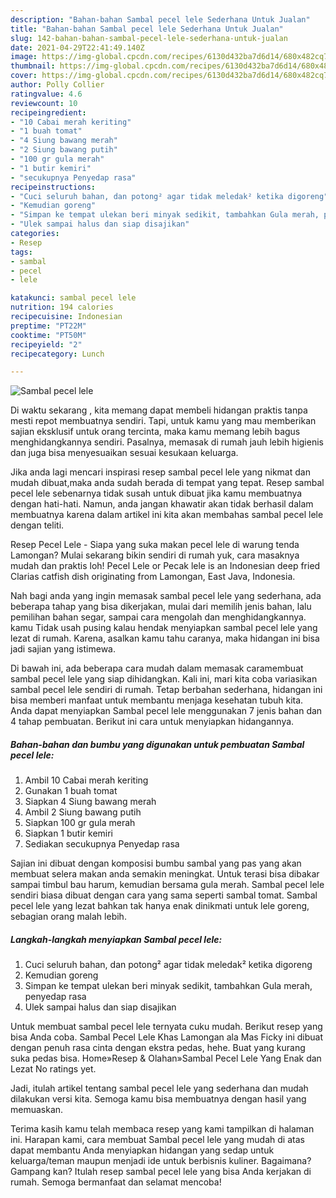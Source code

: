 ```yaml
---
description: "Bahan-bahan Sambal pecel lele Sederhana Untuk Jualan"
title: "Bahan-bahan Sambal pecel lele Sederhana Untuk Jualan"
slug: 142-bahan-bahan-sambal-pecel-lele-sederhana-untuk-jualan
date: 2021-04-29T22:41:49.140Z
image: https://img-global.cpcdn.com/recipes/6130d432ba7d6d14/680x482cq70/sambal-pecel-lele-foto-resep-utama.jpg
thumbnail: https://img-global.cpcdn.com/recipes/6130d432ba7d6d14/680x482cq70/sambal-pecel-lele-foto-resep-utama.jpg
cover: https://img-global.cpcdn.com/recipes/6130d432ba7d6d14/680x482cq70/sambal-pecel-lele-foto-resep-utama.jpg
author: Polly Collier
ratingvalue: 4.6
reviewcount: 10
recipeingredient:
- "10 Cabai merah keriting"
- "1 buah tomat"
- "4 Siung bawang merah"
- "2 Siung bawang putih"
- "100 gr gula merah"
- "1 butir kemiri"
- "secukupnya Penyedap rasa"
recipeinstructions:
- "Cuci seluruh bahan, dan potong² agar tidak meledak² ketika digoreng"
- "Kemudian goreng"
- "Simpan ke tempat ulekan beri minyak sedikit, tambahkan Gula merah, penyedap rasa"
- "Ulek sampai halus dan siap disajikan"
categories:
- Resep
tags:
- sambal
- pecel
- lele

katakunci: sambal pecel lele 
nutrition: 194 calories
recipecuisine: Indonesian
preptime: "PT22M"
cooktime: "PT50M"
recipeyield: "2"
recipecategory: Lunch

---
```



![Sambal pecel lele](https://img-global.cpcdn.com/recipes/6130d432ba7d6d14/680x482cq70/sambal-pecel-lele-foto-resep-utama.jpg)

Di waktu  sekarang , kita memang dapat membeli hidangan praktis tanpa mesti repot membuatnya sendiri. Tapi, untuk kamu yang mau memberikan sajian eksklusif untuk orang tercinta, maka kamu memang lebih bagus menghidangkannya sendiri. Pasalnya, memasak di rumah jauh lebih higienis dan juga bisa menyesuaikan sesuai kesukaan keluarga.

Jika anda lagi mencari inspirasi resep sambal pecel lele yang nikmat dan mudah dibuat,maka anda sudah berada di tempat yang tepat. Resep sambal pecel lele  sebenarnya tidak susah untuk dibuat jika kamu membuatnya dengan hati-hati. Namun, anda jangan khawatir akan tidak berhasil dalam membuatnya 
karena dalam artikel ini kita akan membahas sambal pecel lele dengan teliti.  

Resep Pecel Lele - Siapa yang suka makan pecel lele di warung tenda Lamongan? Mulai sekarang bikin sendiri di rumah yuk, cara masaknya mudah dan praktis loh! Pecel Lele or Pecak lele is an Indonesian deep fried Clarias catfish dish originating from Lamongan, East Java, Indonesia.

Nah bagi anda yang ingin memasak sambal pecel lele yang sederhana, ada beberapa tahap yang bisa dikerjakan, mulai dari memilih jenis bahan, lalu pemilihan bahan segar, sampai cara mengolah dan menghidangkannya. kamu Tidak usah pusing kalau hendak menyiapkan sambal pecel lele yang lezat di rumah. Karena, asalkan kamu  tahu caranya, maka hidangan ini bisa jadi sajian yang istimewa.

Di bawah ini, ada beberapa cara mudah dalam memasak caramembuat sambal pecel lele yang siap dihidangkan. Kali ini, mari kita coba variasikan sambal pecel lele sendiri di rumah. Tetap berbahan sederhana, hidangan ini bisa memberi manfaat untuk membantu menjaga kesehatan tubuh kita. Anda dapat menyiapkan Sambal pecel lele menggunakan 7 jenis bahan dan 4 tahap pembuatan. Berikut ini cara untuk menyiapkan hidangannya.

<!--inarticleads1-->

##### Bahan-bahan dan bumbu yang digunakan untuk pembuatan Sambal pecel lele:

1. Ambil 10 Cabai merah keriting
1. Gunakan 1 buah tomat
1. Siapkan 4 Siung bawang merah
1. Ambil 2 Siung bawang putih
1. Siapkan 100 gr gula merah
1. Siapkan 1 butir kemiri
1. Sediakan secukupnya Penyedap rasa


Sajian ini dibuat dengan komposisi bumbu sambal yang pas yang akan membuat selera makan anda semakin meningkat. Untuk terasi bisa dibakar sampai timbul bau harum, kemudian bersama gula merah. Sambal pecel lele sendiri biasa dibuat dengan cara yang sama seperti sambal tomat. Sambal pecel lele yang lezat bahkan tak hanya enak dinikmati untuk lele goreng, sebagian orang malah lebih. 

<!--inarticleads2-->

##### Langkah-langkah menyiapkan Sambal pecel lele:

1. Cuci seluruh bahan, dan potong² agar tidak meledak² ketika digoreng
1. Kemudian goreng
1. Simpan ke tempat ulekan beri minyak sedikit, tambahkan Gula merah, penyedap rasa
1. Ulek sampai halus dan siap disajikan


Untuk membuat sambal pecel lele ternyata cuku mudah. Berikut resep yang bisa Anda coba. Sambal Pecel Lele Khas Lamongan ala Mas Ficky ini dibuat dengan penuh rasa cinta dengan ekstra pedas, hehe. Buat yang kurang suka pedas bisa. Home»Resep &amp; Olahan»Sambal Pecel Lele Yang Enak dan Lezat No ratings yet. 

Jadi, itulah artikel tentang  sambal pecel lele  yang sederhana dan mudah dilakukan versi kita. Semoga kamu bisa membuatnya dengan hasil yang memuaskan. 

Terima kasih kamu telah membaca resep yang kami tampilkan di halaman ini. Harapan kami, cara membuat  Sambal pecel lele yang mudah di atas dapat membantu Anda menyiapkan hidangan yang sedap untuk keluarga/teman maupun menjadi ide untuk berbisnis kuliner. Bagaimana? Gampang kan? Itulah resep sambal pecel lele yang bisa Anda kerjakan di rumah. Semoga bermanfaat dan selamat mencoba!


